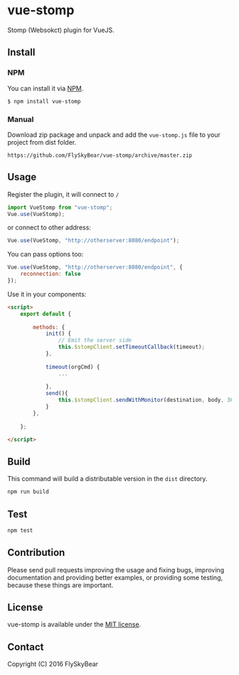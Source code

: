 # vue-stomp

Stomp (Websokct) plugin for VueJS.


## Install
### NPM
You can install it via [NPM](http://npmjs.org/).
```
$ npm install vue-stomp
```
### Manual
Download zip package and unpack and add the `vue-stomp.js` file to your project from dist folder.
```
https://github.com/FlySkyBear/vue-stomp/archive/master.zip
```

## Usage
Register the plugin, it will connect to `/`
```js
import VueStomp from "vue-stomp";
Vue.use(VueStomp);
```
or connect to other address:
```js
Vue.use(VueStomp, "http://otherserver:8080/endpoint");
```
You can pass options too:
```js
Vue.use(VueStomp, "http://otherserver:8080/endpoint", {
	reconnection: false
});
```


Use it in your components:
```html
<script>
	export default {
		
		methods: {
			init() {
		  		// Emit the server side
		  		this.$stompClient.setTimeoutCallback(timeout);    
			},
			
			timeout(orgCmd) {		  	
				...
	 
			},
			send(){
				this.$stompClient.sendWithMonitor(destination, body, 3000, invokeId, func);
			}
		},
 
	};

</script>
```

## Build
This command will build a distributable version in the `dist` directory.
```bash
npm run build
```

## Test
```bash
npm test
```

## Contribution
Please send pull requests improving the usage and fixing bugs, improving documentation and providing better examples, or providing some testing, because these things are important.

## License
vue-stomp is available under the [MIT license](https://tldrlegal.com/license/mit-license).

## Contact

Copyright (C) 2016 FlySkyBear

